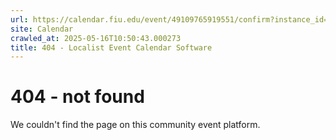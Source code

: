```yaml
---
url: https://calendar.fiu.edu/event/49109765919551/confirm?instance_id=49109765950291&return=https%3A%2F%2Fcalendar.fiu.edu%2Fcalendar%3Fevent_types%255B%255D%3D121719
site: Calendar
crawled_at: 2025-05-16T10:50:43.000273
title: 404 - Localist Event Calendar Software
---
```


# 404 - not found
We couldn't find the page on this community event platform.
